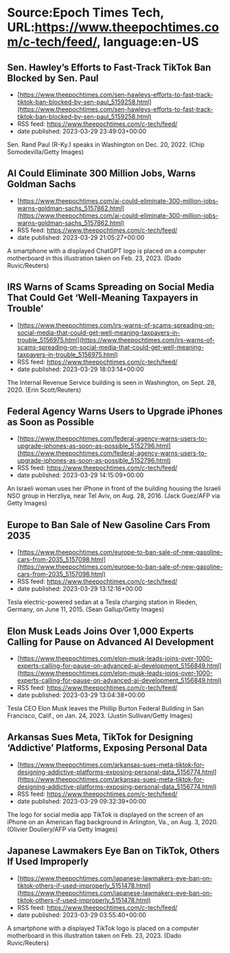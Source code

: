 # Source:Epoch Times Tech, URL:https://www.theepochtimes.com/c-tech/feed/, language:en-US

## Sen. Hawley’s Efforts to Fast-Track TikTok Ban Blocked by Sen. Paul
 - [https://www.theepochtimes.com/sen-hawleys-efforts-to-fast-track-tiktok-ban-blocked-by-sen-paul_5159258.html](https://www.theepochtimes.com/sen-hawleys-efforts-to-fast-track-tiktok-ban-blocked-by-sen-paul_5159258.html)
 - RSS feed: https://www.theepochtimes.com/c-tech/feed/
 - date published: 2023-03-29 23:49:03+00:00

Sen. Rand Paul (R-Ky.) speaks in Washington on Dec. 20, 2022. (Chip Somodevilla/Getty Images)

## AI Could Eliminate 300 Million Jobs, Warns Goldman Sachs
 - [https://www.theepochtimes.com/ai-could-eliminate-300-million-jobs-warns-goldman-sachs_5157862.html](https://www.theepochtimes.com/ai-could-eliminate-300-million-jobs-warns-goldman-sachs_5157862.html)
 - RSS feed: https://www.theepochtimes.com/c-tech/feed/
 - date published: 2023-03-29 21:05:27+00:00

A smartphone with a displayed ChatGPT logo is placed on a computer motherboard in this illustration taken on Feb. 23, 2023. (Dado Ruvic/Reuters)

## IRS Warns of Scams Spreading on Social Media That Could Get ‘Well-Meaning Taxpayers in Trouble’
 - [https://www.theepochtimes.com/irs-warns-of-scams-spreading-on-social-media-that-could-get-well-meaning-taxpayers-in-trouble_5156975.html](https://www.theepochtimes.com/irs-warns-of-scams-spreading-on-social-media-that-could-get-well-meaning-taxpayers-in-trouble_5156975.html)
 - RSS feed: https://www.theepochtimes.com/c-tech/feed/
 - date published: 2023-03-29 18:03:14+00:00

The Internal Revenue Service building is seen in Washington, on Sept. 28, 2020. (Erin Scott/Reuters)

## Federal Agency Warns Users to Upgrade iPhones as Soon as Possible
 - [https://www.theepochtimes.com/federal-agency-warns-users-to-upgrade-iphones-as-soon-as-possible_5152796.html](https://www.theepochtimes.com/federal-agency-warns-users-to-upgrade-iphones-as-soon-as-possible_5152796.html)
 - RSS feed: https://www.theepochtimes.com/c-tech/feed/
 - date published: 2023-03-29 14:15:09+00:00

An Israeli woman uses her iPhone in front of the building housing the Israeli NSO group in Herzliya, near Tel Aviv, on Aug. 28, 2016.  (Jack Guez/AFP via Getty Images)

## Europe to Ban Sale of New Gasoline Cars From 2035
 - [https://www.theepochtimes.com/europe-to-ban-sale-of-new-gasoline-cars-from-2035_5157098.html](https://www.theepochtimes.com/europe-to-ban-sale-of-new-gasoline-cars-from-2035_5157098.html)
 - RSS feed: https://www.theepochtimes.com/c-tech/feed/
 - date published: 2023-03-29 13:12:16+00:00

Tesla electric-powered sedan at a Tesla charging station in Rieden, Germany, on June 11, 2015. (Sean Gallup/Getty Images)

## Elon Musk Leads Joins Over 1,000 Experts Calling for Pause on Advanced AI Development
 - [https://www.theepochtimes.com/elon-musk-leads-joins-over-1000-experts-calling-for-pause-on-advanced-ai-development_5156849.html](https://www.theepochtimes.com/elon-musk-leads-joins-over-1000-experts-calling-for-pause-on-advanced-ai-development_5156849.html)
 - RSS feed: https://www.theepochtimes.com/c-tech/feed/
 - date published: 2023-03-29 13:04:38+00:00

Tesla CEO Elon Musk leaves the Phillip Burton Federal Building in San Francisco, Calif., on Jan. 24, 2023. (Justin Sullivan/Getty Images)

## Arkansas Sues Meta, TikTok for Designing ‘Addictive’ Platforms, Exposing Personal Data
 - [https://www.theepochtimes.com/arkansas-sues-meta-tiktok-for-designing-addictive-platforms-exposing-personal-data_5156774.html](https://www.theepochtimes.com/arkansas-sues-meta-tiktok-for-designing-addictive-platforms-exposing-personal-data_5156774.html)
 - RSS feed: https://www.theepochtimes.com/c-tech/feed/
 - date published: 2023-03-29 09:32:39+00:00

The logo for social media app TikTok is displayed on the screen of an iPhone on an American flag background in Arlington, Va., on Aug. 3, 2020. (Olivier Douliery/AFP via Getty Images)

## Japanese Lawmakers Eye Ban on TikTok, Others If Used Improperly
 - [https://www.theepochtimes.com/japanese-lawmakers-eye-ban-on-tiktok-others-if-used-improperly_5151478.html](https://www.theepochtimes.com/japanese-lawmakers-eye-ban-on-tiktok-others-if-used-improperly_5151478.html)
 - RSS feed: https://www.theepochtimes.com/c-tech/feed/
 - date published: 2023-03-29 03:55:40+00:00

A smartphone with a displayed TikTok logo is placed on a computer motherboard in this illustration taken on Feb. 23, 2023. (Dado Ruvic/Reuters)

